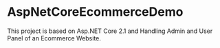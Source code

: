 # AspNetCoreEcommerceDemo
This project is based on Asp.NET Core 2.1 and Handling Admin and User Panel of an Ecommerce Website.
